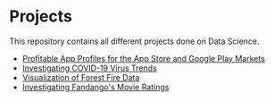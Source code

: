 # Projects

This repository contains all different projects done on Data Science.

+ [Profitable App Profiles for the App Store and Google Play Markets](https://github.com/abhay-motwani/Projects/blob/master/Profitable%20App%20Profiles%20for%20the%20App%20Store%20and%20Google%20Play%20Markets/Project.ipynb)
+ [Investigating COVID-19 Virus Trends](https://github.com/abhay-motwani/Projects/blob/master/Investigating%20COVID-19%20Virus%20Trends/Covid.Rmd)
+ [Visualization of Forest Fire Data](https://github.com/abhay-motwani/Projects/blob/master/Visualization%20of%20Forest%20Fire%20Data/forest_fires.Rmd)
+ [Investigating Fandango's Movie Ratings](https://github.com/abhay-motwani/Projects/blob/master/Investigating%20COVID-19%20Virus%20Trends/Covid.Rmd)
